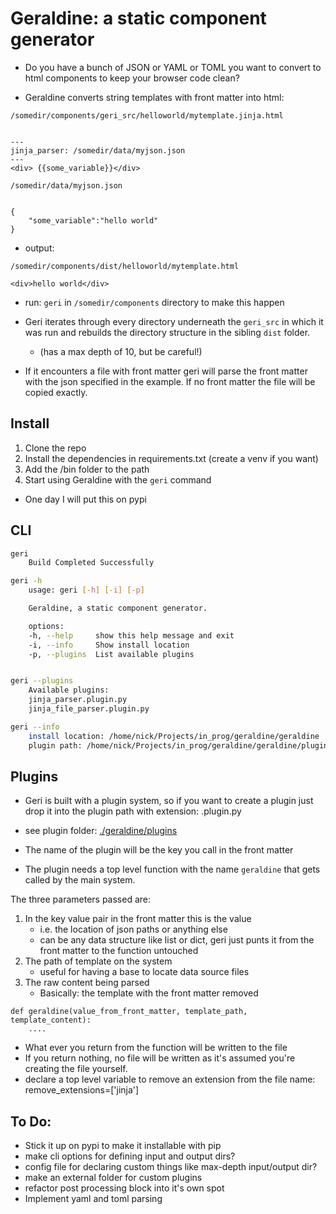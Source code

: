 # Geraldine: a static component generator

* Do you have a bunch of JSON or YAML or TOML you want to convert to html components to keep your browser code clean?

* Geraldine converts string templates with front matter into html:


```
/somedir/components/geri_src/helloworld/mytemplate.jinja.html


---
jinja_parser: /somedir/data/myjson.json
---
<div> {{some_variable}}</div>

```

```
/somedir/data/myjson.json


{
    "some_variable":"hello world"
}
```

* output:
```
/somedir/components/dist/helloworld/mytemplate.html

<div>hello world</div>
```


* run: `geri` in `/somedir/components` directory to make this happen

* Geri iterates through every directory underneath the `geri_src` in which it was run and rebuilds the directory structure in the sibling `dist` folder.
    * (has a max depth of 10, but be careful!)
* If it encounters a file with front matter geri will parse the front matter with the json specified in the example. If no front matter the file will be copied exactly. 

## Install
1. Clone the repo
2. Install the dependencies in requirements.txt (create a venv if you want)
3. Add the /bin folder to the path
4. Start using Geraldine with the `geri` command

* One day I will put this on pypi

## CLI
```bash
geri
    Build Completed Successfully

geri -h
    usage: geri [-h] [-i] [-p]

    Geraldine, a static component generator.

    options:
    -h, --help     show this help message and exit
    -i, --info     Show install location
    -p, --plugins  List available plugins


geri --plugins
    Available plugins:
    jinja_parser.plugin.py
    jinja_file_parser.plugin.py

geri --info
    install location: /home/nick/Projects/in_prog/geraldine/geraldine
    plugin path: /home/nick/Projects/in_prog/geraldine/geraldine/plugins

```



## Plugins

* Geri is built with a plugin system, so if you want to create a plugin just drop it into the plugin path with extension: .plugin.py 

* see plugin folder: [./geraldine/plugins](./geraldine/plugins)

* The name of the plugin will be the key you call in the front matter

* The plugin needs a top level function with the name `geraldine` that gets called by the main system.

The three parameters passed are:
1. In the key value pair in the front matter this is the value
    * i.e. the location of json paths or anything else
    * can be any data structure like list or dict, geri just punts it from the front matter to the function untouched
2. The path of template on the system
    * useful for having a base to locate data source files
3. The raw content being parsed
    * Basically: the template with the front matter removed

```
def geraldine(value_from_front_matter, template_path, template_content):
    ....
```


* What ever you return from the function will be written to the file
* If you return nothing, no file will be written as it's assumed you're creating the file yourself.
* declare a top level variable to remove an extension from the file name: remove_extensions=['jinja'] 


## To Do:
* Stick it up on pypi to make it installable with pip
* make cli options for defining input and output dirs?
* config file for declaring custom things like max-depth input/output dir?
* make an external folder for custom plugins
* refactor post processing block into it's own spot
* Implement yaml and toml parsing